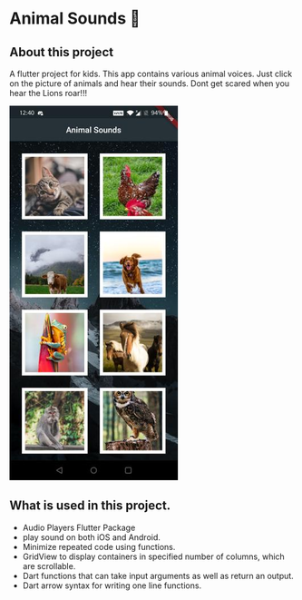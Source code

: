 


# Animal Sounds 🎹

## About this project

A flutter project for kids. This app contains various animal voices. Just click on the picture of animals and hear their sounds. Dont get scared when you hear the Lions roar!!!

![Finished App](https://github.com/ug2454/AnimalSounds/blob/master/images/projectimg.jpg)

## What is used in this project.

- Audio Players Flutter Package
- play sound on both iOS and Android.
- Minimize repeated code using functions.
- GridView to display containers in specified number of columns, which are scrollable.
- Dart functions that can take input arguments as well as return an output.
- Dart arrow syntax for writing one line functions.

